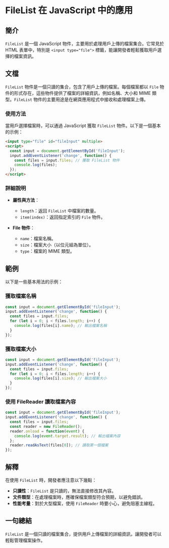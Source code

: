 <!--
Meta Description: # FileList 在 JavaScript 中的應用 ## 簡介 `FileList` 是一個 JavaScript 物件，主要用於處理用戶上傳的檔案集合。它常見於 HTML 表單中，特別是 `<input type="file">` 標籤，能讓開發者輕鬆獲取用戶選擇的檔案資訊。 ## 文檔 `...
Meta Keywords: input, files, filelist, const, javascript
-->

# FileList 在 JavaScript 中的應用

## 簡介
`FileList` 是一個 JavaScript 物件，主要用於處理用戶上傳的檔案集合。它常見於 HTML 表單中，特別是 `<input type="file">` 標籤，能讓開發者輕鬆獲取用戶選擇的檔案資訊。

## 文檔
`FileList` 物件是一個只讀的集合，包含了用戶上傳的檔案。每個檔案都以 `File` 物件的形式存在，這些物件提供了檔案的詳細資訊，例如名稱、大小和 MIME 類型。`FileList` 物件的主要用途是在網頁應用程式中接收和處理檔案上傳。

### 使用方法
當用戶選擇檔案時，可以通過 JavaScript 獲取 `FileList` 物件。以下是一個基本的示例：

```html
<input type="file" id="fileInput" multiple>
<script>
  const input = document.getElementById('fileInput');
  input.addEventListener('change', function() {
    const files = input.files; // 獲取 FileList 物件
    console.log(files);
  });
</script>
```

### 詳細說明
- **屬性與方法**：
  - `length`：返回 `FileList` 中檔案的數量。
  - `item(index)`：返回指定索引的 `File` 物件。
  
- **File 物件**：
  - `name`：檔案名稱。
  - `size`：檔案大小（以位元組為單位）。
  - `type`：檔案的 MIME 類型。

## 範例
以下是一些基本用法的示例：

### 獲取檔案名稱
```javascript
const input = document.getElementById('fileInput');
input.addEventListener('change', function() {
  const files = input.files;
  for (let i = 0; i < files.length; i++) {
    console.log(files[i].name); // 輸出檔案名稱
  }
});
```

### 獲取檔案大小
```javascript
const input = document.getElementById('fileInput');
input.addEventListener('change', function() {
  const files = input.files;
  for (let i = 0; i < files.length; i++) {
    console.log(files[i].size); // 輸出檔案大小
  }
});
```

### 使用 FileReader 讀取檔案內容
```javascript
const input = document.getElementById('fileInput');
input.addEventListener('change', function() {
  const files = input.files;
  const reader = new FileReader();
  reader.onload = function(event) {
    console.log(event.target.result); // 輸出檔案內容
  };
  reader.readAsText(files[0]); // 讀取第一個檔案
});
```

## 解釋
在使用 `FileList` 時，開發者應注意以下幾點：
- **只讀性**：`FileList` 是只讀的，無法直接修改其內容。
- **文件類型**：在處理檔案時，應確保檔案類型符合預期，以避免錯誤。
- **性能考量**：對於大型檔案，使用 `FileReader` 時要小心，避免阻塞主線程。

## 一句總結
`FileList` 是一個只讀的檔案集合，提供用戶上傳檔案的詳細資訊，讓開發者可以輕鬆管理檔案操作。